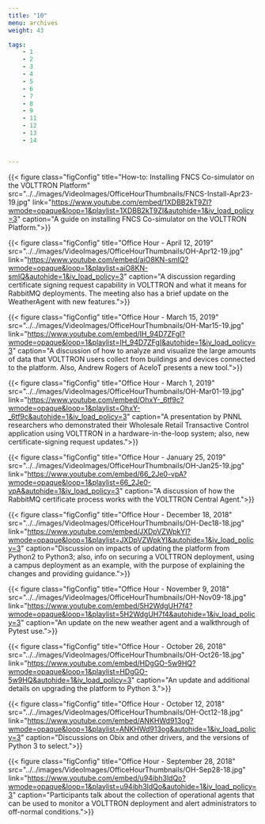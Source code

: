 ```yaml
---
title: "10"
menu: archives
weight: 43

tags: 
    - 1
    - 2
    - 3
    - 4
    - 5
    - 6
    - 7
    - 8
    - 9
    - 11
    - 12
    - 13
    - 14


---
```


{{< figure class="figConfig" title="How-to: Installing FNCS Co-simulator on the VOLTTRON Platform" src="../../images/VideoImages/OfficeHourThumbnails/FNCS-Install-Apr23-19.jpg" link="https://www.youtube.com/embed/1XDBB2kT9ZI?wmode=opaque&loop=1&playlist=1XDBB2kT9ZI&autohide=1&iv_load_policy=3" caption="A guide on installing FNCS Co-simulator on the VOLTTRON Platform.">}}

{{< figure class="figConfig" title="Office Hour - April 12, 2019" src="../../images/VideoImages/OfficeHourThumbnails/OH-Apr12-19.jpg" link="https://www.youtube.com/embed/aiO8KN-smIQ?wmode=opaque&loop=1&playlist=aiO8KN-smIQ&autohide=1&iv_load_policy=3" caption="A discussion regarding certificate signing request capability in VOLTTRON and what it means for RabbitMQ deployments. The meeting also has a brief update on the WeatherAgent with new features.">}}

{{< figure class="figConfig" title="Office Hour - March 15, 2019" src="../../images/VideoImages/OfficeHourThumbnails/OH-Mar15-19.jpg" link="https://www.youtube.com/embed/IH_94D7ZFgI?wmode=opaque&loop=1&playlist=IH_94D7ZFgI&autohide=1&iv_load_policy=3" caption="A discussion of how to analyze and visualize the large amounts of data that VOLTTRON users collect from buildings and devices connected to the platform. Also, Andrew Rogers of AceloT presents a new tool.">}}

{{< figure class="figConfig" title="Office Hour - March 1, 2019" src="../../images/VideoImages/OfficeHourThumbnails/OH-Mar01-19.jpg" link="https://www.youtube.com/embed/OhxY-_6tf9c?wmode=opaque&loop=1&playlist=OhxY-_6tf9c&autohide=1&iv_load_policy=3" caption="A presentation by PNNL researchers who demonstrated their Wholesale Retail Transactive Control application using VOLTTRON in a hardware-in-the-loop system; also, new certificate-signing request updates.">}}

{{< figure class="figConfig" title="Office Hour - January 25, 2019" src="../../images/VideoImages/OfficeHourThumbnails/OH-Jan25-19.jpg" link="https://www.youtube.com/embed/66_2Je0-vpA?wmode=opaque&loop=1&playlist=66_2Je0-vpA&autohide=1&iv_load_policy=3" caption="A discussion of how the RabbitMQ certificate process works with the VOLTTRON Central Agent.">}}

{{< figure class="figConfig" title="Office Hour - December 18, 2018" src="../../images/VideoImages/OfficeHourThumbnails/OH-Dec18-18.jpg" link="https://www.youtube.com/embed/JXDpVZWpkYI?wmode=opaque&loop=1&playlist=JXDpVZWpkYI&autohide=1&iv_load_policy=3" caption="Discussion on impacts of updating the platform from Python2 to Python3; also, info on securing a VOLTTRON deployment, using a campus deployment as an example, with the purpose of explaining the changes and providing guidance.">}}

{{< figure class="figConfig" title="Office Hour - November 9, 2018" src="../../images/VideoImages/OfficeHourThumbnails/OH-Nov09-18.jpg" link="https://www.youtube.com/embed/5H2WdgUH7f4?wmode=opaque&loop=1&playlist=5H2WdgUH7f4&autohide=1&iv_load_policy=3" caption="An update on the new weather agent and a walkthrough of Pytest use.">}}

{{< figure class="figConfig" title="Office Hour - October 26, 2018" src="../../images/VideoImages/OfficeHourThumbnails/OH-Oct26-18.jpg" link="https://www.youtube.com/embed/HDgGO-5w9HQ?wmode=opaque&loop=1&playlist=HDgGO-5w9HQ&autohide=1&iv_load_policy=3" caption="An update and additional details on upgrading the platform to Python 3.">}}

{{< figure class="figConfig" title="Office Hour - October 12, 2018" src="../../images/VideoImages/OfficeHourThumbnails/OH-Oct12-18.jpg" link="https://www.youtube.com/embed/ANKHWd913og?wmode=opaque&loop=1&playlist=ANKHWd913og&autohide=1&iv_load_policy=3" caption="Discussions on Obix and other drivers, and the versions of Python 3 to select.">}}

{{< figure class="figConfig" title="Office Hour - September 28, 2018" src="../../images/VideoImages/OfficeHourThumbnails/OH-Sep28-18.jpg" link="https://www.youtube.com/embed/u94ibh3ldQo?wmode=opaque&loop=1&playlist=u94ibh3ldQo&autohide=1&iv_load_policy=3" caption="Participants talk about the collection of operational agents that can be used to monitor a VOLTTRON deployment and alert administrators to off-normal conditions.">}}
